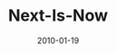 ---
layout: music 
title: "Next-Is-Now"
series: "Next"
date: 2010-01-19 
description: "Todd Henry shares how God uses dreams to inspire greatness in us right now."
audio: "http://s3.amazonaws.com/crossroadsaudiomessages/Next3.mp3"
audio-duration: "32:17"
src: "http://www.crossroads.net/players/media/mediumHz/Next_190x110.jpg"
---